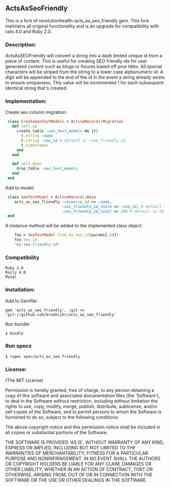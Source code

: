 ## ActsAsSeoFriendly

This is a fork of revolutionhealth-acts_as_seo_friendly gem. This fork maintains all original functionality and is an upgrade for compatibility with rails 4.0 and Ruby 2.0.

### Description:

ActsAsSEOFriendly will convert a string into a dash limited unique id from a piece of content. This
is useful for creating SEO friendly ids for user generated content such as blogs or forums based off post titles. 
All special characters will be striped from the string to a lower case alphanumeric id. A digit will be appended to the end
of the id in the event a string already exists to ensure uniqueness. This value will be incremented 1 for each
subsequent identical string that's created.

### Implementation:

Create seo column migration:

```ruby
 class CreateSeoTestModels < ActiveRecord::Migration
   def self.up
     create_table :seo_test_models do |t|
       t.string :name
       t.string :seo_id # default is :seo_friendly_id
       t.timestamps
     end
   end

   def self.down
     drop_table :seo_test_models
   end
 end
```

Add to model:

```ruby
 class SeoTestModel < ActiveRecord::Base
	acts_as_seo_friendly :resource_id => :name, 
						 :seo_friendly_id_field => :seo_id, # default is :seo_friendly_id
						 :seo_friendly_id_limit => 100 # default is 50
 end
```

A instance method will be added to the implemented class object:

```ruby
	foo = SeoTestModel.find_by_seo_id(params[:id])
	foo.seo_id
	"my-seo-friendly-id"
```

### Compatibility

	Ruby 2.0
	Rails 4.0
	Mysql

### Installation:

Add to Gemfile:

	gem 'acts_as_seo_friendly', :git => 'git://github.com/brooksjbr/acts_as_seo_friendly'

Run bundle:
	
	$ bundle


### Run specs 

	$ rspec spec/acts_as_seo_friendly


### License:

(The MIT License)

Permission is hereby granted, free of charge, to any person obtaining
a copy of this software and associated documentation files (the
'Software'), to deal in the Software without restriction, including
without limitation the rights to use, copy, modify, merge, publish,
distribute, sublicense, and/or sell copies of the Software, and to
permit persons to whom the Software is furnished to do so, subject to
the following conditions:

The above copyright notice and this permission notice shall be
included in all copies or substantial portions of the Software.

THE SOFTWARE IS PROVIDED 'AS IS', WITHOUT WARRANTY OF ANY KIND,
EXPRESS OR IMPLIED, INCLUDING BUT NOT LIMITED TO THE WARRANTIES OF
MERCHANTABILITY, FITNESS FOR A PARTICULAR PURPOSE AND NONINFRINGEMENT.
IN NO EVENT SHALL THE AUTHORS OR COPYRIGHT HOLDERS BE LIABLE FOR ANY
CLAIM, DAMAGES OR OTHER LIABILITY, WHETHER IN AN ACTION OF CONTRACT,
TORT OR OTHERWISE, ARISING FROM, OUT OF OR IN CONNECTION WITH THE
SOFTWARE OR THE USE OR OTHER DEALINGS IN THE SOFTWARE.
